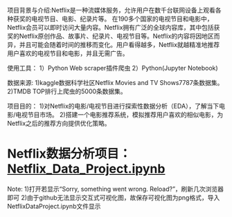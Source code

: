 项目背景与介绍:Netflix是一种流媒体服务，允许用户在数千台联网设备上观看各种获奖的电视节目、电影、纪录片等。 在190多个国家的电视节目和电影中，Netflix会员可以即时访问大量内容。Netflix拥有广泛的全球内容库，其中包括获奖的Netflix原创作品、故事片、纪录片、电视节目等。Netflix的内容将因地区而异，并且可能会随着时间的推移而变化。用户看得越多，Netflix就越精准地推荐用户喜欢的电视节目和电影，并且无需广告。

使用工具：
1）Python Web scraper插件爬虫
2）Python(Jupyter Notebook)

数据来源:
1)kaggle数据科学社区Netflix Movies and TV Shows7787条数据集。
2)TMDB TOP排行上爬虫的5000条数据集。

项目目的：
1)对Netflix的电影/电视节目进行探索性数据分析（EDA），了解当下电影/电视节目市场。
2)搭建一个电影推荐系统，模拟推荐用户喜欢的相似电影，为Netflix之后的推荐方向提供优化策略。

# Netflix数据分析项目：[Netflix_Data_Project.ipynb](Netflix_Data_Project.ipynb)
Note:
1)打开若显示“Sorry, something went wrong. Reload?”，刷新几次浏览器即可
2)由于github无法显示交互式可视化图，故保存可视化图为png格式，导入NetflixDataProject.ipynb文件显示

